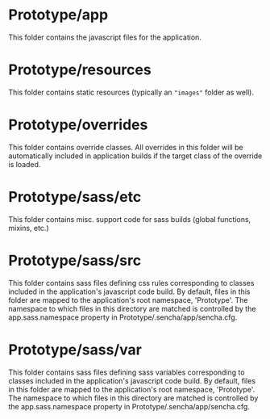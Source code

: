 # Prototype/app

This folder contains the javascript files for the application.

# Prototype/resources

This folder contains static resources (typically an `"images"` folder as well).

# Prototype/overrides

This folder contains override classes. All overrides in this folder will be 
automatically included in application builds if the target class of the override
is loaded.

# Prototype/sass/etc

This folder contains misc. support code for sass builds (global functions, 
mixins, etc.)

# Prototype/sass/src

This folder contains sass files defining css rules corresponding to classes
included in the application's javascript code build.  By default, files in this 
folder are mapped to the application's root namespace, 'Prototype'. The
namespace to which files in this directory are matched is controlled by the
app.sass.namespace property in Prototype/.sencha/app/sencha.cfg. 

# Prototype/sass/var

This folder contains sass files defining sass variables corresponding to classes
included in the application's javascript code build.  By default, files in this 
folder are mapped to the application's root namespace, 'Prototype'. The
namespace to which files in this directory are matched is controlled by the
app.sass.namespace property in Prototype/.sencha/app/sencha.cfg. 

